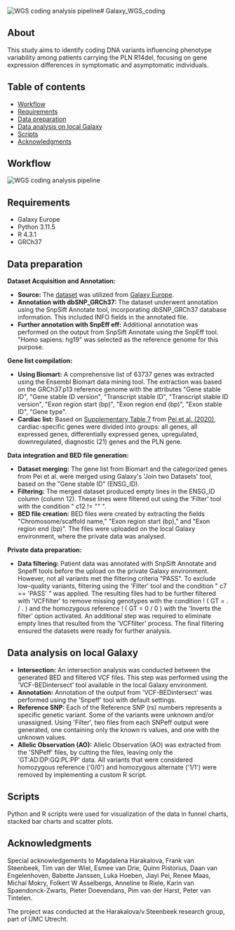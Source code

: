 ![WGS coding analysis pipeline](https://github.com/UNRAVEL-UMCU/Galaxy_WGS_coding/assets/121402109/4a4adaf2-7dfa-470a-9dce-40969b938337)# Galaxy_WGS_coding 
## About
This study aims to identify coding DNA variants influencing phenotype variability among patients carrying the PLN R14del, focusing on gene expression differences in symptomatic and asymptomatic individuals. 

## Table of contents 
- [Workflow](#Workflow)
- [Requirements](#Requirements)
- [Data preparation](#Data-preparation)
- [Data analysis on local Galaxy](#Data-analysis-on-local-Galaxy)
- [Scripts](#Scripts)
- [Acknowledgments](#Acknowledgments)
## Workflow
![WGS coding analysis pipeline](https://github.com/UNRAVEL-UMCU/Galaxy_WGS_coding/assets/121402109/4988485a-0bee-4a94-950e-6e031851ab65)

## Requirements 
- Galaxy Europe
- Python 3.11.5
- R 4.3.1
- GRCh37

## Data preparation 
**Dataset Acquisition and Annotation:**
- **Source:** The [dataset](ftp://ftp.sra.ebi.ac.uk/vol1/ERZ389/ERZ389530/FR07961001.pass.recode.vcf.gz) was utilized from [Galaxy Europe](https://usegalaxy.eu). 
- **Annotation with dbSNP_GRCh37:** The dataset underwent annotation using the SnpSift Annotate tool, incorporating dbSNP_GRCh37 database information. This included INFO fields in the annotated file.
- **Further annotation with SnpEff eff:** Additional annotation was performed on the output from SnpSift Annotate using the SnpEff tool. "Homo sapiens: hg19" was selected as the reference genome for this purpose.

**Gene list compilation:**
- **Using Biomart:** A comprehensive list of 63737 genes was extracted using the Ensembl Biomart data mining tool. The extraction was based on the GRCh37.p13 reference genome with the attributes "Gene stable ID", "Gene stable ID version", "Transcript stable ID", "Transcript stable ID version", "Exon region start 
(bp)", "Exon region end (bp)", "Exon stable ID", "Gene type". 
- **Cardiac list:** Based on [Supplementary Table 7]([supplements/402792_file09.xlsx]) from [Pei et al. (2020)](https://www.biorxiv.org/content/10.1101/2020.11.30.402792v1.supplementary-material), cardiac-specific genes were divided into groups: all genes, all expressed genes, differentially expressed genes, upregulated, downregulated, diagnostic (21) genes and the PLN gene.

**Data integration and BED file generation:**
- **Dataset merging:** The gene list from Biomart and the categorized genes from Pei et al. were merged using Galaxy's 'Join two Datasets' tool, based on the "Gene stable ID" (ENSG_ID).
- **Filtering:** The merged dataset produced empty lines in the ENSG_ID column (column 12). These lines were filtered out using the 'Filter' tool with the condition " c12 != "" ".
- **BED file creation:** BED files were created by extracting the fields "Chromosome/scaffold name," "Exon region start (bp)," and "Exon region end (bp)". The files were uploaded on the local Galaxy environment, where the private data was analysed.

**Private data preparation:**
- **Data filtering:** Patient data was annotated with SnpSift Annotate and Snpeff tools before the upload on the private Galaxy environment. However, not all variants met the filtering criteria "PASS". To exclude low-quality variants, filtering using the 'Filter' tool and the condition " c7 == 'PASS' " was applied. The resulting files had to be further filtered with 'VCFfilter' to remove missing genotypes with the condition ! ( GT = . / . ) and the homozygous reference ! ( GT = 0 / 0 )  with the 'Inverts the filter' option activated. An additional step was required to eliminate empty lines that resulted from the 'VCFfilter' process. The final filtering ensured the datasets were ready for further analysis. 

## Data analysis on local Galaxy
- **Intersection:** An intersection analysis was conducted between the generated BED and filtered VCF files. This step was performed using the 'VCF-BEDintersect' tool available in the local Galaxy environment.
- **Annotation:** Annotation of the output from 'VCF-BEDintersect' was performed using the 'Snpeff' tool with default settings.
- **Reference SNP:** Each of the Reference SNP (rs) numbers represents a specific genetic variant. Some of the variants were unknown and/or unassigned. Using 'Filter', two files from each SNPeff output were generated, one containing only the known rs values, and one with the unknown values.
- **Allelic Observation (AO):** Allelic Observation (AO) was extracted from the 'SNPeff' files, by cutting the files, leaving only the 'GT:AD:DP:GQ:PL:PP' data. All variants that were considered homozygous reference ('0/0') and homozygous alternate ('1/1') were removed by implementing a custom R script.

## Scripts
Python and R scripts were used for visualization of the data in funnel charts, stacked bar charts and scatter plots. 

## Acknowledgments
Special acknowledgements to Magdalena Harakalova, Frank van Steenbeek, Tim van der Wiel, Esmee van Drie, Quinn Pistorius, Daan van Engelenhoven, Babette Janssen, Luka Hoeben, Jiayi Pei, Renee Maas, Michal Mokry, Folkert W Asselbergs, Anneline te Riele, Karin van Spaendonck-Zwarts, Pieter Doevendans, Pim van der Harst, Peter van Tintelen. 

The project was conducted at the Harakalova/v.Steenbeek research group, part of UMC Utrecht.  
